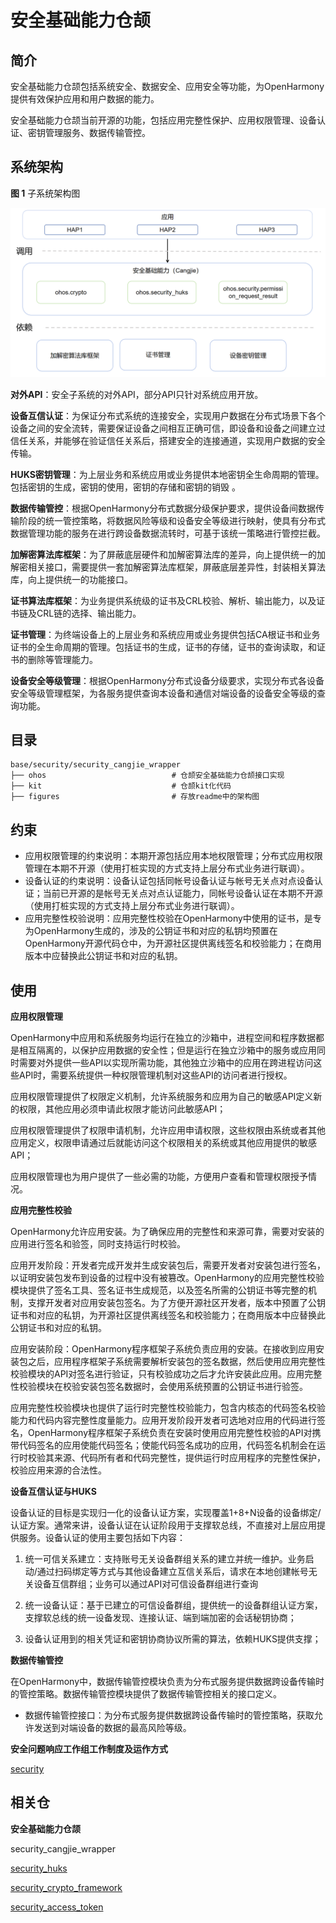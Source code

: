 # 安全基础能力仓颉

## 简介

安全基础能力仓颉包括系统安全、数据安全、应用安全等功能，为OpenHarmony提供有效保护应用和用户数据的能力。

安全基础能力仓颉当前开源的功能，包括应用完整性保护、应用权限管理、设备认证、密钥管理服务、数据传输管控。

## 系统架构

**图 1**  子系统架构图

![](figures/security_cangjie_wrapper_architecture.png)

**对外API**：安全子系统的对外API，部分API只针对系统应用开放。

**设备互信认证**：为保证分布式系统的连接安全，实现用户数据在分布式场景下各个设备之间的安全流转，需要保证设备之间相互正确可信，即设备和设备之间建立过信任关系，并能够在验证信任关系后，搭建安全的连接通道，实现用户数据的安全传输。

**HUKS密钥管理**：为上层业务和系统应用或业务提供本地密钥全生命周期的管理。包括密钥的生成，密钥的使用，密钥的存储和密钥的销毁 。

**数据传输管控**：根据OpenHarmony分布式数据分级保护要求，提供设备间数据传输阶段的统一管控策略，将数据风险等级和设备安全等级进行映射，使具有分布式数据管理功能的服务在进行跨设备数据流转时，可基于该统一策略进行管控拦截。

**加解密算法库框架**：为了屏蔽底层硬件和加解密算法库的差异，向上提供统一的加解密相关接口，需要提供一套加解密算法库框架，屏蔽底层差异性，封装相关算法库，向上提供统一的功能接口。

**证书算法库框架**：为业务提供系统级的证书及CRL校验、解析、输出能力，以及证书链及CRL链的选择、输出能力。

**证书管理**：为终端设备上的上层业务和系统应用或业务提供包括CA根证书和业务证书的全生命周期的管理。包括证书的生成，证书的存储，证书的查询读取，和证书的删除等管理能力。

**设备安全等级管理**：根据OpenHarmony分布式设备分级要求，实现分布式各设备安全等级管理框架，为各服务提供查询本设备和通信对端设备的设备安全等级的查询功能。


## 目录

```
base/security/security_cangjie_wrapper
├── ohos                            # 仓颉安全基础能力仓颉接口实现
├── kit                             # 仓颉kit化代码
├── figures                         # 存放readme中的架构图
```

## 约束

- 应用权限管理的约束说明：本期开源包括应用本地权限管理；分布式应用权限管理在本期不开源（使用打桩实现的方式支持上层分布式业务进行联调）。
- 设备认证的约束说明：设备认证包括同帐号设备认证与帐号无关点对点设备认证；当前已开源的是帐号无关点对点认证能力，同帐号设备认证在本期不开源（使用打桩实现的方式支持上层分布式业务进行联调）。
- 应用完整性校验说明：应用完整性校验在OpenHarmony中使用的证书，是专为OpenHarmony生成的，涉及的公钥证书和对应的私钥均预置在OpenHarmony开源代码仓中，为开源社区提供离线签名和校验能力；在商用版本中应替换此公钥证书和对应的私钥。

## 使用

**应用权限管理**

OpenHarmony中应用和系统服务均运行在独立的沙箱中，进程空间和程序数据都是相互隔离的，以保护应用数据的安全性；但是运行在独立沙箱中的服务或应用同时需要对外提供一些API以实现所需功能，其他独立沙箱中的应用在跨进程访问这些API时，需要系统提供一种权限管理机制对这些API的访问者进行授权。

应用权限管理提供了权限定义机制，允许系统服务和应用为自己的敏感API定义新的权限，其他应用必须申请此权限才能访问此敏感API；

应用权限管理提供了权限申请机制，允许应用申请权限，这些权限由系统或者其他应用定义，权限申请通过后就能访问这个权限相关的系统或其他应用提供的敏感API；

应用权限管理也为用户提供了一些必需的功能，方便用户查看和管理权限授予情况。

**应用完整性校验**

OpenHarmony允许应用安装。为了确保应用的完整性和来源可靠，需要对安装的应用进行签名和验签，同时支持运行时校验。

应用开发阶段：开发者完成开发并生成安装包后，需要开发者对安装包进行签名，以证明安装包发布到设备的过程中没有被篡改。OpenHarmony的应用完整性校验模块提供了签名工具、签名证书生成规范，以及签名所需的公钥证书等完整的机制，支撑开发者对应用安装包签名。为了方便开源社区开发者，版本中预置了公钥证书和对应的私钥，为开源社区提供离线签名和校验能力；在商用版本中应替换此公钥证书和对应的私钥。

应用安装阶段：OpenHarmony程序框架子系统负责应用的安装。在接收到应用安装包之后，应用程序框架子系统需要解析安装包的签名数据，然后使用应用完整性校验模块的API对签名进行验证，只有校验成功之后才允许安装此应用。应用完整性校验模块在校验安装包签名数据时，会使用系统预置的公钥证书进行验签。

应用完整性校验模块也提供了运行时完整性校验能力，包含内核态的代码签名校验能力和代码内容完整性度量能力。应用开发阶段开发者可选地对应用的代码进行签名，OpenHarmony程序框架子系统负责在安装时使用应用完整性校验的API对携带代码签名的应用使能代码签名；使能代码签名成功的应用，代码签名机制会在运行时校验其来源、代码所有者和代码完整性，提供运行时应用程序的完整性保护，校验应用来源的合法性。

**设备互信认证与HUKS**

设备认证的目标是实现归一化的设备认证方案，实现覆盖1+8+N设备的设备绑定/认证方案。通常来讲，设备认证在认证阶段用于支撑软总线，不直接对上层应用提供服务。设备认证的使用主要包括如下内容：

1. 统一可信关系建立：支持账号无关设备群组关系的建立并统一维护。业务启动/通过扫码绑定等方式与其他设备建立互信关系后，请求在本地创建帐号无关设备互信群组；业务可以通过API对可信设备群组进行查询

2. 统一设备认证：基于已建立的可信设备群组，提供统一的设备群组认证方案，支撑软总线的统一设备发现、连接认证、端到端加密的会话秘钥协商；

3. 设备认证用到的相关凭证和密钥协商协议所需的算法，依赖HUKS提供支撑；

**数据传输管控**

在OpenHarmony中，数据传输管控模块负责为分布式服务提供数据跨设备传输时的管控策略。数据传输管控模块提供了数据传输管控相关的接口定义。

- 数据传输管控接口：为分布式服务提供数据跨设备传输时的管控策略，获取允许发送到对端设备的数据的最高风险等级。

**安全问题响应工作组工作制度及运作方式**

[security](https://gitee.com/openharmony/security)

## 相关仓

**安全基础能力仓颉**

security_cangjie_wrapper

[security_huks](https://gitee.com/openharmony/security_huks)

[security_crypto_framework](https://gitee.com/openharmony/security_crypto_framework)

[security_access_token](https://gitee.com/openharmony/security_access_token)
